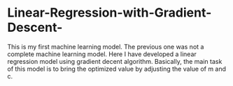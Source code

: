 # Linear-Regression-with-Gradient-Descent-
This is my first machine learning model. The previous one was not a complete machine learning model. Here I have developed a linear regression model using gradient decent algorithm. Basically, the main task of this model is to bring the optimized value by adjusting the value of  m and c. 
